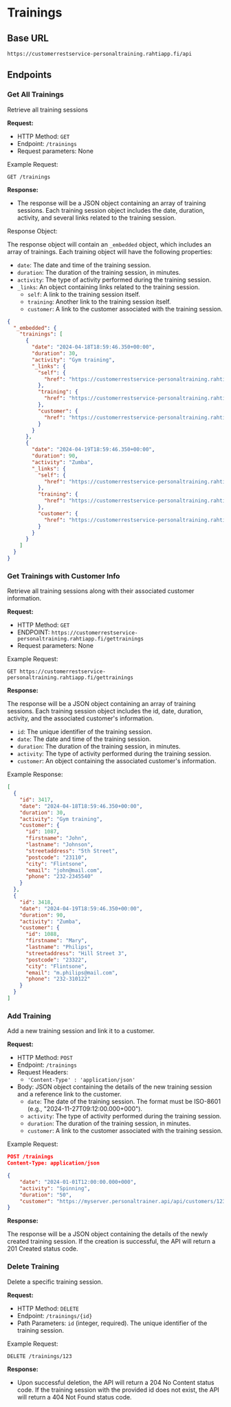 
# Trainings 

## Base URL
```
https://customerrestservice-personaltraining.rahtiapp.fi/api
```
## Endpoints

### Get All Trainings
Retrieve all training sessions

**Request:**

- HTTP Method: `GET`
- Endpoint: `/trainings`
- Request parameters: None

Example Request:
```
GET /trainings
```

**Response:** 

- The response will be a JSON object containing an array of training sessions. Each training session object includes the date, duration, activity, and several links related to the training session.

Response Object:

The response object will contain an `_embedded` object, which includes an array of trainings. Each training object will have the following properties:

- `date`: The date and time of the training session.
- `duration`: The duration of the training session, in minutes.
- `activity`: The type of activity performed during the training session.
- `_links`: An object containing links related to the training session.
    - `self`: A link to the training session itself.
    - `training`: Another link to the training session itself.
    - `customer`: A link to the customer associated with the training session.

```json
{
  "_embedded": {
    "trainings": [
      {
        "date": "2024-04-18T18:59:46.350+00:00",
        "duration": 30,
        "activity": "Gym training",
        "_links": {
          "self": {
            "href": "https://customerrestservice-personaltraining.rahtiapp.fi/api/trainings/3417"
          },
          "training": {
            "href": "https://customerrestservice-personaltraining.rahtiapp.fi/api/trainings/3417"
          },
          "customer": {
            "href": "https://customerrestservice-personaltraining.rahtiapp.fi/api/trainings/3417/customer"
          }
        }
      },
      {
        "date": "2024-04-19T18:59:46.350+00:00",
        "duration": 90,
        "activity": "Zumba",
        "_links": {
          "self": {
            "href": "https://customerrestservice-personaltraining.rahtiapp.fi/api/trainings/3418"
          },
          "training": {
            "href": "https://customerrestservice-personaltraining.rahtiapp.fi/api/trainings/3418"
          },
          "customer": {
            "href": "https://customerrestservice-personaltraining.rahtiapp.fi/api/trainings/3418/customer"
          }
        }
      }
    ]
  }
}
```
### Get Trainings with Customer Info
Retrieve all training sessions along with their associated customer information.

**Request:**

- HTTP Method: `GET`
- ENDPOINT: `https://customerrestservice-personaltraining.rahtiapp.fi/gettrainings`
- Request parameters: None
 
Example Request:
```
GET https://customerrestservice-personaltraining.rahtiapp.fi/gettrainings
```
**Response:** 

The response will be a JSON object containing an array of training sessions. Each training session object includes the id, date, duration, activity, and the associated customer's information.

- `id`:  The unique identifier of the training session.
- `date`: The date and time of the training session.
- `duration`: The duration of the training session, in minutes.
- `activity`: The type of activity performed during the training session.
- `customer`: An object containing the associated customer's information.

Example Response:
```json
[
  {
    "id": 3417,
    "date": "2024-04-18T18:59:46.350+00:00",
    "duration": 30,
    "activity": "Gym training",
    "customer": {
      "id": 1087,
      "firstname": "John",
      "lastname": "Johnson",
      "streetaddress": "5th Street",
      "postcode": "23110",
      "city": "Flintsone",
      "email": "john@mail.com",
      "phone": "232-2345540"
    }
  },
  {
    "id": 3418,
    "date": "2024-04-19T18:59:46.350+00:00",
    "duration": 90,
    "activity": "Zumba",
    "customer": {
      "id": 1088,
      "firstname": "Mary",
      "lastname": "Philips",
      "streetaddress": "Hill Street 3",
      "postcode": "23322",
      "city": "Flintsone",
      "email": "m.philips@mail.com",
      "phone": "232-310122"
    }
  }
]
```

### Add Training
Add a new training session and link it to a customer.

**Request:**

- HTTP Method: `POST`
- Endpoint: `/trainings`
- Request Headers:
    - `'Content-Type' : 'application/json'`
- Body: JSON object containing the details of the new training session and a reference link to the customer.
    - `date`: The date of the training session. The format must be ISO-8601 (e.g., "2024-11-27T09:12:00.000+000").
    - `activity`: The type of activity performed during the training session.
    - `duration`: The duration of the training session, in minutes.
    - `customer`: A link to the customer associated with the training session.

Example Request:
```json
POST /trainings
Content-Type: application/json

{
    "date": "2024-01-01T12:00:00.000+000",
    "activity": "Spinning",
    "duration": "50",
    "customer": "https://myserver.personaltrainer.api/api/customers/123"
}
```

**Response:**

The response will be a JSON object containing the details of the newly created training session. If the creation is successful, the API will return a 201 Created status code.

### Delete Training
Delete a specific training session.

**Request:**

- HTTP Method: `DELETE`
- Endpoint: `/trainings/{id}`
- Path Parameters: `id` (integer, required). The unique identifier of the training session.

Example Request:
```
DELETE /trainings/123
```

**Response:**

- Upon successful deletion, the API will return a 204 No Content status code. If the training session with the provided id does not exist, the API will return a 404 Not Found status code.

